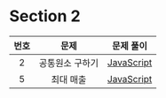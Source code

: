 # Section 2

| 번호 |      문제       |              문제 풀이               |
| :--: | :-------------: | :----------------------------------: |
|  2   | 공통원소 구하기 | [JavaScript](./2-공통원소_구하기.js) |
|  5   |    최대 매출    |    [JavaScript](./5-최대_매출.js)    |
